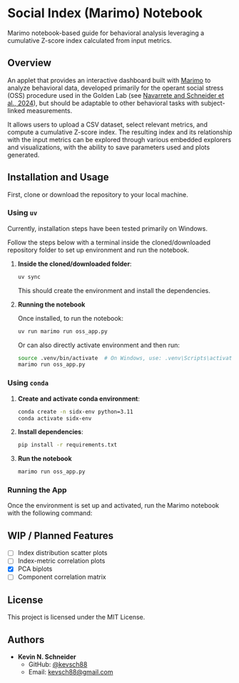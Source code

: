 # Social Index (Marimo) Notebook
Marimo notebook-based guide for behavioral analysis leveraging a cumulative Z-score index calculated from input metrics.

## Overview

An applet that provides an interactive dashboard built with [Marimo](https://marimo.io/) to analyze behavioral data, developed primarily for the operant social stress (OSS) procedure used in the Golden Lab (see [Navarrete and Schneider et al., 2024](https://www.sciencedirect.com/science/article/pii/S0006322324000337)), but should be adaptable to other behavioral tasks with subject-linked measurements.  

It allows users to upload a CSV dataset, select relevant metrics, and compute a cumulative Z-score index. The resulting index and its relationship with the input metrics can be explored through various embedded explorers and visualizations, with the ability to save parameters used and plots generated.


## Installation and Usage

First, clone or download the repository to your local machine.

### Using `uv`
Currently, installation steps have been tested primarily on Windows.

Follow the steps below with a terminal inside the cloned/downloaded repository folder to set up environment and run the notebook.

1. **Inside the cloned/downloaded folder**:
    ```bash
    uv sync
    ```
    This should create the environment and install the dependencies.

2. **Running the notebook**  
    
    Once installed, to run the notebook:
    ```bash
    uv run marimo run oss_app.py
    ```
    Or can also directly activate environment and then run:
    ```bash
    source .venv/bin/activate  # On Windows, use: .venv\Scripts\activate
    marimo run oss_app.py
    ```

### Using `conda`

1.  **Create and activate conda environment**:
    ```bash
    conda create -n sidx-env python=3.11
    conda activate sidx-env
    ```
2.  **Install dependencies**:
    ```bash
    pip install -r requirements.txt
    ```
3. **Run the notebook**
    ```bash
    marimo run oss_app.py
    ```

### Running the App

Once the environment is set up and activated, run the Marimo notebook with the following command:



## WIP / Planned Features

-   [ ] Index distribution scatter plots
-   [ ] Index-metric correlation plots
-   [x] PCA biplots
-   [ ] Component correlation matrix

## License

This project is licensed under the MIT License.

## Authors

*   **Kevin N. Schneider**
    *   GitHub: [@kevsch88](https://github.com/kevsch88)
    *   Email: kevsch88@gmail.com
